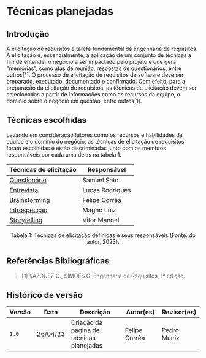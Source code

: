 # Técnicas planejadas

## Introdução

A elicitação de requisitos é tarefa fundamental da engenharia de requisitos. A elicitação é, essencialmente, a aplicação de um conjunto de técnicas a fim de entender o negócio a ser impactado pelo projeto e que gera "memórias", como atas de reunião, respostas de questionários, entre outros[1]. 
O processo de elicitação de requisitos de software deve ser preparado, executado, documentado e confirmado. Com efeito, para a preparação da elicitação de requisitos, as técnicas de elicitação devem ser selecionadas a partir de informações como os recursos da equipe, o domínio sobre o negócio em questão, entre outros[1].

## Técnicas escolhidas

Levando em consideração fatores como os recursos e habilidades da equipe e o domínio do negócio, as técnicas de elicitação de requisitos foram escolhidas e estão discriminadas junto com os membros responsáveis por cada uma delas na tabela 1.

<center>

| Técnicas de elicitação | Responsável |
| --------------------- | ----------- |
| [Questionário]() | Samuel Sato |
| [Entrevista]() | Lucas Rodrigues  |
| [Brainstorming](./brainstorming.md) | Felipe Corrêa |
| [Introspecção](./introspeccao.md) | Magno Luiz | 
| [Storytelling]() | Vitor Manoel |


Tabela 1: Técnicas de elicitação definidas e seus responsáveis (Fonte: do autor, 2023).

</center>

## Referências Bibliográficas

> [1] VAZQUEZ C., SIMÕES G. Engenharia de Requisitos, 1ª edição.

## Histórico de versão
 
 |  Versão  |   Data   |                      Descrição                      |    Autor(es)   |  Revisor(es)  |
| -------- | -------- | --------------------------------------------------- | -------------- | ------------- |
|  `1.0`   | 26/04/23 | Criação da página de técnicas planejadas | Felipe Corrêa       | Pedro Muniz  |